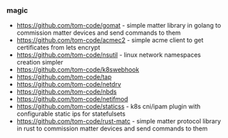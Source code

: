 ### magic

- https://github.com/tom-code/gomat - simple matter library in golang to commission matter devices and send commands to them
- https://github.com/tom-code/acmec2 - simple acme client to get certificates from lets encrypt
- https://github.com/tom-code/nsutil - linux network namespaces creation simpler
- https://github.com/tom-code/k8swebhook
- https://github.com/tom-code/tap
- https://github.com/tom-code/netdrv
- https://github.com/tom-code/nbds
- https://github.com/tom-code/netifmod
- https://github.com/tom-code/staticss - k8s cni/ipam plugin with configurable static ips for statefulsets
- https://github.com/tom-code/rust-matc - simple matter protocol library in rust to commission matter devices and send commands to them
